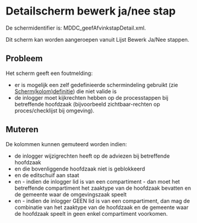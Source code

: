 # Detailscherm bewerk ja/nee stap

De schermidentifier is: MDDC_geefAfvinkstapDetail.xml.

Dit scherm kan worden aangeroepen vanuit Lijst Bewerk Ja/Nee stappen.

## Probleem

Het scherm geeft een foutmelding:

- er is mogelijk een zelf gedefinieerde schermindeling gebruikt (zie [Scherm(kolom)definitie](/instellen_inrichten/schermdefinitie/README.md)) die niet valide is
- de inlogger moet kijkrechten hebben op de processtappen bij betreffende hoofdzaak (bijvoorbeeld zichtbaar-rechten op proces/checklijst bij omgeving).

## Muteren

De kolommen kunnen gemuteerd worden indien:

- de inlogger wijzigrechten heeft op de adviezen bij betreffende hoofdzaak
- en die bovenliggende hoofdzaak niet is geblokkeerd
- en de editschuif aan staat
- en - indien de inlogger lid is van een compartiment - dan moet het betreffende compartiment het zaaktype van de hoofdzaak bevatten en de gemeente waar de omgevingszaak speelt
- en - indien de inlogger GEEN lid is van een compartiment, dan mag de combinatie van het zaaktype van de hoofdzaak en de gemeente waar de hoofdzaak speelt in geen enkel compartiment voorkomen.
